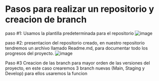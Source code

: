 # Pasos para realizar un repositorio y creacion de branch 
paso #1: Usamos la plantilla predeterminada para el repositorio 
![image](https://github.com/IsSact22/proweb_IsaacHung/assets/127360020/a10b4406-434d-455f-a1bc-9ef00b31c5f8)

paso #2: presentacion del repositorio creado, en nuestro repositorio tendremos un archivo llamado Readme.md, para documentar todo los progresos del proyecto.
![image](https://github.com/IsSact22/proweb_IsaacHung/assets/127360020/9be57fc4-92c6-4ce6-8247-4fd856391ecc)

Paso #3 Creacion de las branch para mayor orden de las versiones del proyecto, en este caso crearemos 3 branch nuevas (Main, Staging y Develop)
para ellos usaremos la funcion 
